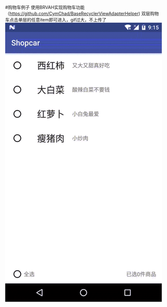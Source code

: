 #购物车例子
使用BRVAH实现购物车功能（https://github.com/CymChad/BaseRecyclerViewAdapterHelper)
双层购物车点击单层的任意item即可进入，gif过大，不上传了
![image](https://github.com/lhl-012/ShopCarSample/blob/master/imgs/single-shop-car.gif)